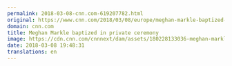 ```yaml
---
permalink: 2018-03-08-cnn.com-619207782.html
original: https://www.cnn.com/2018/03/08/europe/meghan-markle-baptized-intl/index.html
domain: cnn.com
title: Meghan Markle baptized in private ceremony
image: https://cdn.cnn.com/cnnnext/dam/assets/180228133036-meghan-markle-royal-foundation-super-tease.jpg
date: 2018-03-08 19:48:31
translations: en
---
```


